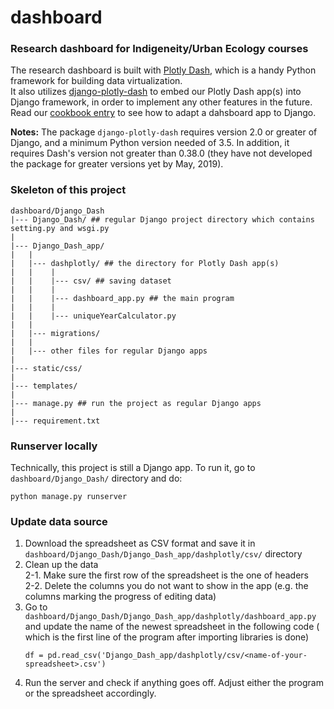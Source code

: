 # dashboard
### Research dashboard for Indigeneity/Urban Ecology courses

The research dashboard is built with [Plotly Dash](https://dash.plot.ly/), which is a handy Python framework for building data virtualization.  
It also utilizes [django-plotly-dash](https://pypi.org/project/django-plotly-dash/) to embed our Plotly Dash app(s) into Django framework, 
in order to implement any other features in the future. Read our [cookbook entry](https://github.com/HCDigitalScholarship/ds-cookbook/blob/master/django-plotly-dash/django-plotly-dash.md) to see how to adapt a dahsboard app to Django.

**Notes:** The package `django-plotly-dash` requires version 2.0 or greater of Django, and a minimum Python version needed of 3.5. In 
addition, it requires Dash's version not greater than 0.38.0 (they have not developed the package for greater versions yet by May, 2019).

### Skeleton of this project
```
dashboard/Django_Dash
|--- Django_Dash/ ## regular Django project directory which contains setting.py and wsgi.py
|
|--- Django_Dash_app/
|   |
|   |--- dashplotly/ ## the directory for Plotly Dash app(s)
|   |    |
|   |    |--- csv/ ## saving dataset
|   |    |
|   |    |--- dashboard_app.py ## the main program
|   |    |
|   |    |--- uniqueYearCalculator.py
|   | 
|   |--- migrations/
|   | 
|   |--- other files for regular Django apps
|
|--- static/css/
|
|--- templates/
|
|--- manage.py ## run the project as regular Django apps
|
|--- requirement.txt

```
### Runserver locally
Technically, this project is still a Django app. To run it, go to `dashboard/Django_Dash/` directory and do:
```
python manage.py runserver
```

### Update data source
1. Download the spreadsheet as CSV format and save it in `dashboard/Django_Dash/Django_Dash_app/dashplotly/csv/` directory
2. Clean up the data  
    2-1. Make sure the first row of the spreadsheet is the one of headers  
    2-2. Delete the columns you do not want to show in the app (e.g. the columns marking the progress of editing data)
3. Go to `dashboard/Django_Dash/Django_Dash_app/dashplotly/dashboard_app.py` and update the name of the newest spreadsheet in the following code ( 
which is the first line of the program after importing libraries is done)
   ```
   df = pd.read_csv('Django_Dash_app/dashplotly/csv/<name-of-your-spreadsheet>.csv') 
   ```
4. Run the server and check if anything goes off. Adjust either the program or the spreadsheet accordingly. 
